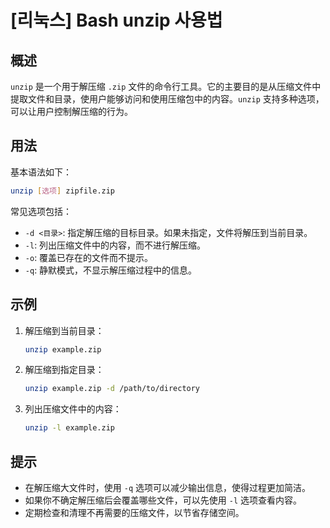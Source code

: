 # [리눅스] Bash unzip 사용법

## 概述
`unzip` 是一个用于解压缩 `.zip` 文件的命令行工具。它的主要目的是从压缩文件中提取文件和目录，使用户能够访问和使用压缩包中的内容。`unzip` 支持多种选项，可以让用户控制解压缩的行为。

## 用法
基本语法如下：
```bash
unzip [选项] zipfile.zip
```
常见选项包括：
- `-d <目录>`: 指定解压缩的目标目录。如果未指定，文件将解压到当前目录。
- `-l`: 列出压缩文件中的内容，而不进行解压缩。
- `-o`: 覆盖已存在的文件而不提示。
- `-q`: 静默模式，不显示解压缩过程中的信息。

## 示例
1. 解压缩到当前目录：
   ```bash
   unzip example.zip
   ```

2. 解压缩到指定目录：
   ```bash
   unzip example.zip -d /path/to/directory
   ```

3. 列出压缩文件中的内容：
   ```bash
   unzip -l example.zip
   ```

## 提示
- 在解压缩大文件时，使用 `-q` 选项可以减少输出信息，使得过程更加简洁。
- 如果你不确定解压缩后会覆盖哪些文件，可以先使用 `-l` 选项查看内容。
- 定期检查和清理不再需要的压缩文件，以节省存储空间。